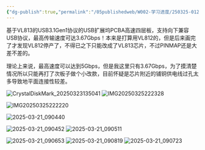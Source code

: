 ```yaml
---
{"dg-publish":true,"permalink":"/05publishedweb/W002-学习进度/250325-012_第13个项目_USB3.0HUB/","noteIcon":"","created":"2025-03-26T18:04:56.717+08:00","updated":"2025-04-23T21:24:24.826+08:00"}
---
```



基于VL813的USB3.1Gen1协议的USB扩展坞PCBA高速四层板，支持向下兼容USB协议，最高传输速度可达3.67Gbps！本来是打算用VL812的，但是后来画完了才发现VL812停产了，不得已之下只能改成了VL813芯片，不过PINMAP还是大差不差的。

理论上来说，最高速度可以达到5Gbps，但是我这里只有3.67Gbps，为了摸清楚情况所以只能再打了次板子做个小改款，目前怀疑是芯片附近的铺铜供电线过孔太多导致地平面连接性较差。

![CrystalDiskMark_20250323135041](https://gcore.jsdelivr.net/gh/chencxt/PicStore/img/20250423212406461.png)
![IMG20250325222328](https://gcore.jsdelivr.net/gh/chencxt/PicStore/img/20250423212406463.jpg)

![IMG20250325222220](https://gcore.jsdelivr.net/gh/chencxt/PicStore/img/20250423212406464.jpg)

![2025-03-21_090440](https://gcore.jsdelivr.net/gh/chencxt/PicStore/img/20250423212406465.png)

![2025-03-21_090452](https://gcore.jsdelivr.net/gh/chencxt/PicStore/img/20250423212406466.png)
![2025-03-21_090511](https://gcore.jsdelivr.net/gh/chencxt/PicStore/img/20250423212406467.png)


![2025-03-21_090653](https://gcore.jsdelivr.net/gh/chencxt/PicStore/img/20250423212406468.png)
![2025-03-21_090819](https://gcore.jsdelivr.net/gh/chencxt/PicStore/img/20250423212406469.png)
![2025-03-21_090723](https://gcore.jsdelivr.net/gh/chencxt/PicStore/img/20250423212406470.png)